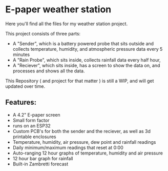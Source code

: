 # E-paper weather station

Here you'll find all the files for my weather station project.

This project consists of three parts:
- A "Sender", which is a battery powered probe that sits outside and collects temperature, humidity, and atmospheric pressure data every 5 minutes
- A "Rain Probe", which sits inside, collects rainfall data every half hour, 
- A "Reciever", which sits inside, has a screen to show the data on, and processes and shows all the data.

This Repository ( and project for that matter ) is still a WIP, and will get updated over time.
## Features:
- A 4.2" E-paper screen
- Small form factor
- runs on an ESP32
- Custom PCB's for both the sender and the reciever, as well as 3d printable enclosures
- Temperature, humidity, air pressure, dew point and rainfall readings
- Daily minimum/maximum readings that reset at 0:00
- Auto-ranging 12 hour graphs of temperature, humidity and air pressure
- 12 hour bar graph for rainfall
- Built-in Zambretti forecast
